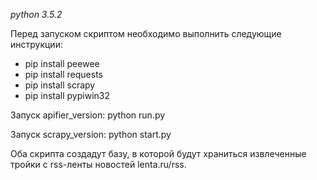 _python 3.5.2_


Перед запуском скриптом необходимо выполнить следующие инструкции:

* pip install peewee
* pip install requests
* pip install scrapy
* pip install pypiwin32

Запуск apifier_version: python run.py

Запуск scrapy_version: python start.py

Оба скрипта создадут базу, в которой будут храниться извлеченные тройки с rss-ленты новостей lenta.ru/rss.

